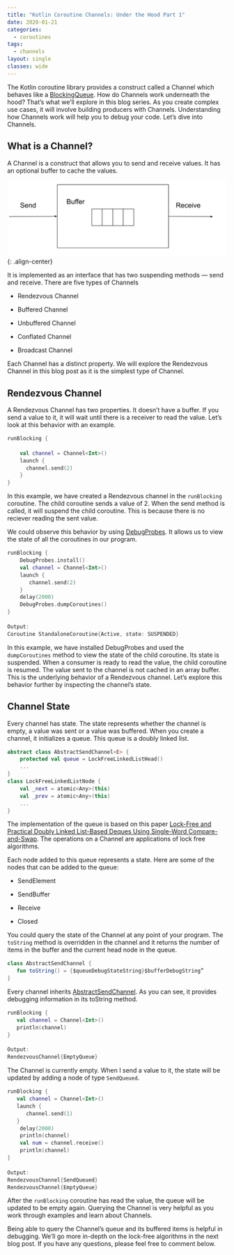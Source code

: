 ```yaml
---
title: "Kotlin Coroutine Channels: Under the Hood Part 1"
date: 2020-01-21
categories:
  - coroutines
tags:
  - channels
layout: single
classes: wide
---
```


The Kotlin coroutine library provides a construct called a Channel which behaves like a [BlockingQueue](https://docs.oracle.com/javase/7/docs/api/java/util/concurrent/BlockingQueue.html). How do Channels work underneath the hood? That’s what we’ll explore in this blog series. As you create complex use cases, it will involve building producers with Channels. Understanding how Channels work will help you to debug your code. Let’s dive into Channels.

## What is a Channel?

A Channel is a construct that allows you to send and receive values. It has an optional buffer to cache the values.

![channel-under-the-ho0d-1](/assets/images/channels-under-the-hood/channels-under-the-hood-1.png){: .align-center}

It is implemented as an interface that has two suspending methods — send and receive. There are five types of Channels

* Rendezvous Channel

* Buffered Channel

* Unbuffered Channel

* Conflated Channel

* Broadcast Channel

Each Channel has a distinct property. We will explore the Rendezvous Channel in this blog post as it is the simplest type of Channel.

## Rendezvous Channel

A Rendezvous Channel has two properties. It doesn’t have a buffer. If you send a value to it, it will wait until there is a receiver to read the value. Let’s look at this behavior with an example.

```kotlin
runBlocking {
    
    val channel = Channel<Int>()
    launch {
      channel.send(2)
    }
}
```

In this example, we have created a Rendezvous channel in the `runBlocking` coroutine. The child coroutine sends a value of 2. When the send method is called, it will suspend the child coroutine. This is because there is no reciever reading the sent value.

We could observe this behavior by using [DebugProbes](https://github.com/Kotlin/kotlinx.coroutines/tree/master/kotlinx-coroutines-debug). It allows us to view the state of all the coroutines in our program.

```kotlin
runBlocking {
    DebugProbes.install()
    val channel = Channel<Int>()
    launch {
       channel.send(2)
    }
    delay(2000)
    DebugProbes.dumpCoroutines()
}

Output:
Coroutine StandaloneCoroutine{Active, state: SUSPENDED}
```

In this example, we have installed DebugProbes and used the `dumpCoroutines` method to view the state of the child coroutine. Its state is suspended. When a consumer is ready to read the value, the child coroutine is resumed. The value sent to the channel is not cached in an array buffer. This is the underlying behavior of a Rendezvous channel. Let’s explore this behavior further by inspecting the channel’s state.

## Channel State

Every channel has state. The state represents whether the channel is empty, a value was sent or a value was buffered. When you create a channel, it initializes a queue. This queue is a doubly linked list.

```kotlin
abstract class AbstractSendChannel<E> {
    protected val queue = LockFreeLinkedListHead()
    ...
}
class LockFreeLinkedListNode {
    val _next = atomic<Any>(this)
    val _prev = atomic<Any>(this)
    ...
}
```

The implementation of the queue is based on this paper [Lock-Free and Practical Doubly Linked List-Based Deques Using Single-Word Compare-and-Swap](https://citeseerx.ist.psu.edu/viewdoc/download?doi=10.1.1.140.4693&rep=rep1&type=pdf). The operations on a Channel are applications of lock free algorithms.

Each node added to this queue represents a state. Here are some of the nodes that can be added to the queue:

* SendElement

* SendBuffer

* Receive

* Closed

You could query the state of the Channel at any point of your program. The `toString` method is overridden in the channel and it returns the number of items in the buffer and the current head node in the queue.

```kotlin
class AbstractSendChannel {
   fun toString() = {$queueDebugStateString}$bufferDebugString”
}
```

Every channel inherits [AbstractSendChannel](https://github.com/Kotlin/kotlinx.coroutines/blob/master/kotlinx-coroutines-core/common/src/channels/AbstractChannel.kt). As you can see, it provides debugging information in its toString method.

```kotlin
runBlocking {
   val channel = Channel<Int>()
   println(channel)
}

Output:
RendezvousChannel{EmptyQueue}
```
The Channel is currently empty. When I send a value to it, the state will be updated by adding a node of type `SendQueued`.

```kotlin
runBlocking {
   val channel = Channel<Int>()
   launch {
      channel.send(1)
   }
    delay(2000)
    println(channel)
    val num = channel.receive()
    println(channel)
}

Output:
RendezvousChannel{SendQueued}
RendezvousChannel{EmptyQueue}
```

After the `runBlocking` coroutine has read the value, the queue will be updated to be empty again. Querying the Channel is very helpful as you work through examples and learn about Channels.

Being able to query the Channel’s queue and its buffered items is helpful in debugging. We’ll go more in-depth on the lock-free algorithms in the next blog post. If you have any questions, please feel free to comment below.




